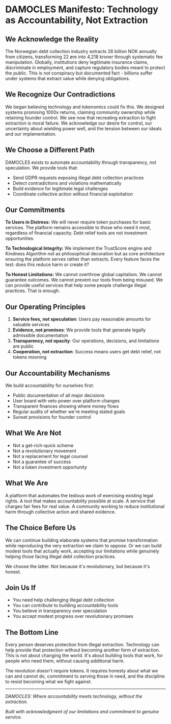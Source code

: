 # DAMOCLES Manifesto: Technology as Accountability, Not Extraction

## We Acknowledge the Reality

The Norwegian debt collection industry extracts 26 billion NOK annually from citizens, transforming 22 øre into 4,218 kroner through systematic fee manipulation. Globally, institutions deny legitimate insurance claims, discriminate in employment, and capture regulatory bodies meant to protect the public. This is not conspiracy but documented fact - billions suffer under systems that extract value while denying obligations.

## We Recognize Our Contradictions

We began believing technology and tokenomics could fix this. We designed systems promising 1000x returns, claiming community ownership while retaining founder control. We see now that recreating extraction to fight extraction is moral failure. We acknowledge our desire for control, our uncertainty about wielding power well, and the tension between our ideals and our implementation.

## We Choose a Different Path

DAMOCLES exists to automate accountability through transparency, not speculation. We provide tools that:
- Send GDPR requests exposing illegal debt collection practices
- Detect contradictions and violations mathematically
- Build evidence for legitimate legal challenges
- Coordinate collective action without financial exploitation

## Our Commitments

**To Users in Distress:**
We will never require token purchases for basic services. The platform remains accessible to those who need it most, regardless of financial capacity. Debt relief tools are not investment opportunities.

**To Technological Integrity:**
We implement the TrustScore engine and Kindness Algorithm not as philosophical decoration but as core architecture ensuring the platform serves rather than extracts. Every feature faces the test: does this reduce harm or create it?

**To Honest Limitations:**
We cannot overthrow global capitalism. We cannot guarantee outcomes. We cannot prevent our tools from being misused. We can provide useful services that help some people challenge illegal practices. That is enough.

## Our Operating Principles

1. **Service fees, not speculation**: Users pay reasonable amounts for valuable services
2. **Evidence, not promises**: We provide tools that generate legally admissible documentation
3. **Transparency, not opacity**: Our operations, decisions, and limitations are public
4. **Cooperation, not extraction**: Success means users get debt relief, not tokens mooning

## Our Accountability Mechanisms

We build accountability for ourselves first:
- Public documentation of all major decisions
- User board with veto power over platform changes
- Transparent finances showing where money flows
- Regular audits of whether we're meeting stated goals
- Sunset provisions for founder control

## What We Are Not

- Not a get-rich-quick scheme
- Not a revolutionary movement
- Not a replacement for legal counsel
- Not a guarantee of success
- Not a token investment opportunity

## What We Are

A platform that automates the tedious work of exercising existing legal rights. A tool that makes accountability possible at scale. A service that charges fair fees for real value. A community working to reduce institutional harm through collective action and shared evidence.

## The Choice Before Us

We can continue building elaborate systems that promise transformation while reproducing the very extraction we claim to oppose. Or we can build modest tools that actually work, accepting our limitations while genuinely helping those facing illegal debt collection practices.

We choose the latter. Not because it's revolutionary, but because it's honest.

## Join Us If

- You need help challenging illegal debt collection
- You can contribute to building accountability tools
- You believe in transparency over speculation
- You accept modest progress over revolutionary promises

## The Bottom Line

Every person deserves protection from illegal extraction. Technology can help provide that protection without becoming another form of extraction. This is not about changing the world. It's about building tools that work, for people who need them, without causing additional harm.

The revolution doesn't require tokens. It requires honesty about what we can and cannot do, commitment to serving those in need, and the discipline to resist becoming what we fight against.

---

*DAMOCLES: Where accountability meets technology, without the extraction.*

*Built with acknowledgment of our limitations and commitment to genuine service.*